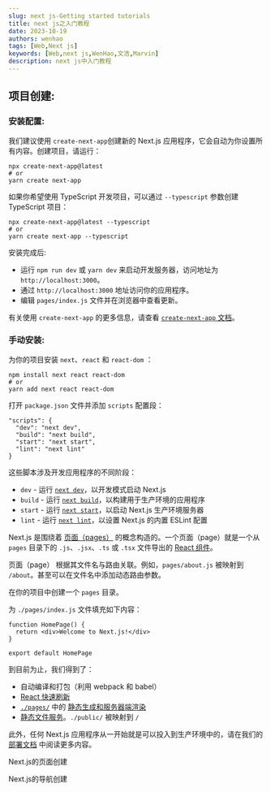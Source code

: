 ```yaml
---
slug: next js-Getting started tutorials
title: next js之入门教程
date: 2023-10-19
authors: wenhao
tags: [Web,Next js]
keywords: [Web,next js,WenHao,文浩,Marvin]
description: next js中入门教程
---
```



## 项目创建:

### 安装配置:

我们建议使用 `create-next-app`创建新的 Next.js 应用程序，它会自动为你设置所有内容。创建项目，请运行：

```
npx create-next-app@latest
# or
yarn create next-app

```
<!-- truncate -->


如果你希望使用 TypeScript 开发项目，可以通过 `--typescript` 参数创建 TypeScript 项目：

```
npx create-next-app@latest --typescript
# or
yarn create next-app --typescript

```

安装完成后:

- 运行 `npm run dev` 或 `yarn dev` 来启动开发服务器，访问地址为 `http://localhost:3000`。
- 通过 `http://localhost:3000` 地址访问你的应用程序。
- 编辑 `pages/index.js` 文件并在浏览器中查看更新。

有关使用 `create-next-app` 的更多信息，请查看 [`create-next-app` 文档](https://www.nextjs.cn/docs/api-reference/create-next-app)。

### 手动安装:

为你的项目安装 `next`、`react` 和 `react-dom` ：

```
npm install next react react-dom
# or
yarn add next react react-dom

```

打开 `package.json` 文件并添加 `scripts` 配置段：

```
"scripts": {
  "dev": "next dev",
  "build": "next build",
  "start": "next start",
  "lint": "next lint"
}

```

这些脚本涉及开发应用程序的不同阶段：

- `dev` - 运行 [`next dev`](https://www.nextjs.cn/docs/api-reference/cli#development)，以开发模式启动 Next.js
- `build` - 运行 [`next build`](https://www.nextjs.cn/docs/api-reference/cli#build)，以构建用于生产环境的应用程序
- `start` - 运行 [`next start`](https://www.nextjs.cn/docs/api-reference/cli#production)，以启动 Next.js 生产环境服务器
- `lint` - 运行 [`next lint`](https://www.nextjs.cn/docs/api-reference/cli#lint)，以设置 Next.js 的内置 ESLint 配置

Next.js 是围绕着 [页面（pages）](https://www.nextjs.cn/docs/basic-features/pages) 的概念构造的。一个页面（page）就是一个从 `pages` 目录下的 `.js`、`.jsx`、`.ts` 或 `.tsx` 文件导出的 [React 组件](https://reactjs.org/docs/components-and-props.html)。

页面（page） 根据其文件名与路由关联。例如，`pages/about.js` 被映射到 `/about`。甚至可以在文件名中添加动态路由参数。

在你的项目中创建一个 `pages` 目录。

为 `./pages/index.js` 文件填充如下内容：

```
function HomePage() {
  return <div>Welcome to Next.js!</div>
}

export default HomePage

```

到目前为止，我们得到了：

- 自动编译和打包（利用 webpack 和 babel）
- [React 快速刷新](https://www.nextjs.cn/blog/next-9-4#fast-refresh)
- [`./pages/`](https://www.nextjs.cn/docs/basic-features/pages) 中的 [静态生成和服务器端渲染](https://www.nextjs.cn/docs/basic-features/data-fetching)
- [静态文件服务](https://www.nextjs.cn/docs/basic-features/static-file-serving)。`./public/` 被映射到 `/`

此外，任何 Next.js 应用程序从一开始就是可以投入到生产环境中的，请在我们的 [部署文档](https://www.nextjs.cn/docs/deployment) 中阅读更多内容。









Next.js的页面创建



Next.js的导航创建